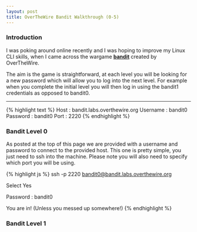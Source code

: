 ```yaml
---
layout: post
title: OverTheWire Bandit Walkthrough (0-5)
---
```


### Introduction

I was poking around online recently and I was hoping to improve my Linux CLI skills, when I came across the wargame <strong><a href="https://overthewire.org/wargames/bandit/">bandit</a></strong> created by OverTheWire. 

The aim is the game is straightforward, at each level you will be looking for a new password which will allow you to log into the next level. For example when you complete the initial level you will then log in using the bandit1 credentials as opposed to bandit0.

-----

{% highlight text %}
Host : bandit.labs.overthewire.org
Username : bandit0
Password : bandit0 
Port : 2220
{% endhighlight %}

### Bandit Level 0

As posted at the top of this page we are provided with a username and password to connect to the provided host. This one is pretty simple, you just need to ssh into the machine. Please note you will also need to specify which port you will be using.


{% highlight js %}
ssh -p 2220 bandit0@bandit.labs.overthewire.org

Select Yes 

Password : bandit0

You are in! (Unless you messed up somewhere!)
{% endhighlight %}

### Bandit Level 1

